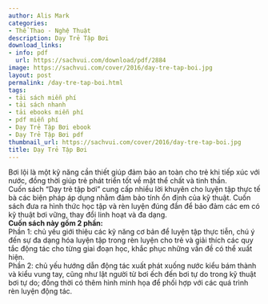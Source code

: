 ```yaml
---
author: Alis Mark
categories:
- Thể Thao - Nghệ Thuật
description: Dạy Trẻ Tập Bơi
download_links:
- info: pdf
  url: https://sachvui.com/download/pdf/2884
image: https://sachvui.com/cover/2016/day-tre-tap-boi.jpg
layout: post
permalink: /day-tre-tap-boi.html
tags:
- tải sách miễn phí
- tải sách nhanh
- tải ebooks miễn phí
- pdf miễn phí
- Dạy Trẻ Tập Bơi ebook
- Dạy Trẻ Tập Bơi pdf
thumbnail_url: https://sachvui.com/cover/2016/day-tre-tap-boi.jpg
title: Dạy Trẻ Tập Bơi
---
```


 <div class="item-desc text-justify"> <p>Bơi lội là một kỹ năng cần thiết giúp đảm bảo an toàn cho trẻ khi tiếp xúc với nước, đồng thời giúp trẻ phát triển tốt về mặt thể chất và tinh thần.<br>Cuốn sách “Dạy trẻ tập bơi” cung cấp nhiều lời khuyên cho luyện tập thực tế bà các biện pháp áp dụng nhằm đảm bảo tính ổn định của kỹ thuật. Cuốn sách đưa ra hình thức học tập và rèn luyện đúng đắn để bảo đảm các em có kỹ thuật bơi vững, thay đổi linh hoạt và đa dạng.<br><strong>Cuốn sách này gồm 2 phần:</strong><br>Phần 1: chủ yếu giới thiệu các kỹ năng cơ bản để luyện tập thực tiễn, chú ý đến sự đa dạng hóa luyện tập trong rèn luyện cho trẻ và giải thích các quy tắc động tác cho từng giai đoạn học, khắc phục những vấn đề có thể xuất hiện.<br>Phần 2: chủ yếu hướng dẫn động tác xuất phát xuống nước kiểu bám thành và kiểu vung tay, cũng như lật người từ bơi ếch đến bơi tự do trong kỹ thuật bơi tự do; đồng thời có thêm hình minh họa để phối hợp với các quá trình rèn luyện động tác.</p> </div>